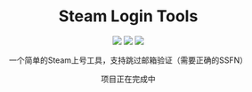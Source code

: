 <div align="center">

# Steam Login Tools

[![](https://img.shields.io/badge/Python-3.10%2B-blue)](https://www.python.org/)
[![](https://img.shields.io/badge/PyQt-5.15-orange)](https://www.python.org/)
[![](https://img.shields.io/badge/license-GPL--3.0-green)](https://github.com/ruixiaotian/steam-login-tools/blob/main/LICENSE)

一个简单的Steam上号工具，支持跳过邮箱验证（需要正确的SSFN）

项目正在完成中

</div>


